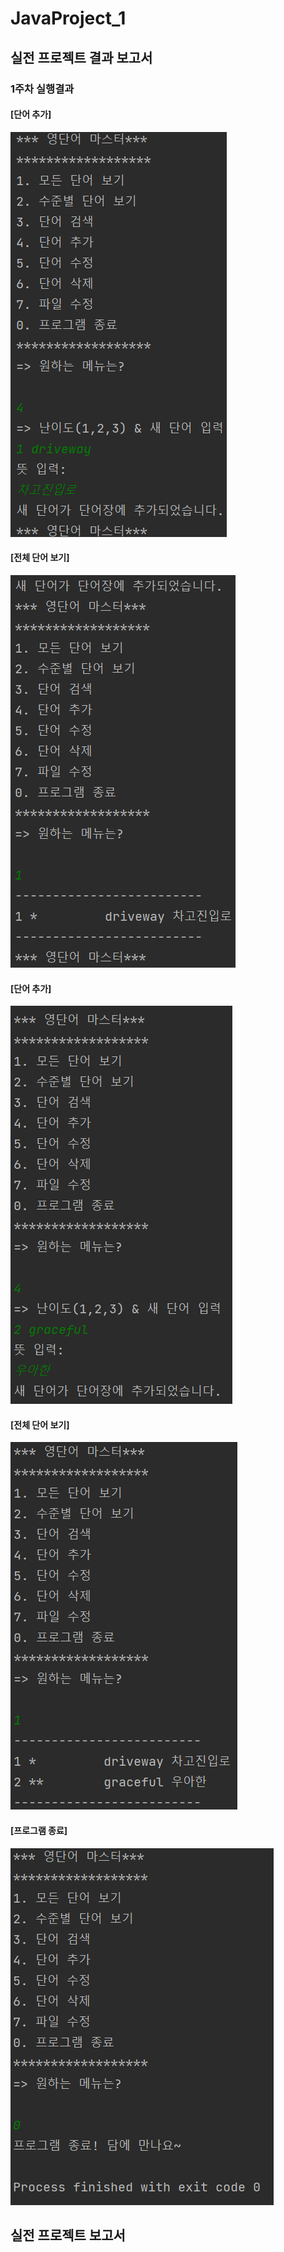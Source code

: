 # JavaProject_1
## 실전 프로젝트 결과 보고서

### 1주차 실행결과

#### [단어 추가]
<img src='https://github.com/21900304/JavaProject_1/blob/master/screenShot/%EA%B2%B0%EA%B3%BC1.png?raw=true'></img>
#### [전체 단어 보기]
<img src='https://github.com/21900304/JavaProject_1/blob/master/screenShot/%EA%B2%B0%EA%B3%BC2.png?raw=true'></img>
#### [단어 추가]
<img src='https://github.com/21900304/JavaProject_1/blob/master/screenShot/%EA%B2%B0%EA%B3%BC3.png?raw=true'></img>
#### [전체 단어 보기]
<img src='https://github.com/21900304/JavaProject_1/blob/master/screenShot/%EA%B2%B0%EA%B3%BC4.png?raw=true'></img>
#### [프로그램 종료]
<img src='https://github.com/21900304/JavaProject_1/blob/master/screenShot/%EA%B2%B0%EA%B3%BC5.png?raw=true'></img>

## 실전 프로젝트  보고서
